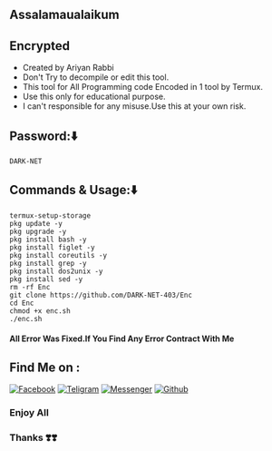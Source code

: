 
## Assalamaualaikum
## Encrypted 
* Created by Ariyan Rabbi
* Don't Try to decompile or edit this tool.
* This tool for All Programming code Encoded in 1 tool by Termux.
* Use this only for educational purpose.
* I can't responsible for any misuse.Use this at your own risk.
## Password:⬇️
````
DARK-NET
````
## Commands & Usage:⬇️
````
termux-setup-storage
pkg update -y
pkg upgrade -y
pkg install bash -y
pkg install figlet -y
pkg install coreutils -y
pkg install grep -y
pkg install dos2unix -y
pkg install sed -y
rm -rf Enc
git clone https://github.com/DARK-NET-403/Enc
cd Enc
chmod +x enc.sh
./enc.sh
````
#### All Error Was Fixed.If You Find Any Error Contract With Me

## Find Me on :

[![Facebook](https://img.shields.io/badge/Facebook-green?style=for-the-badge&logo=facebook)](https://www.facebook.com/share/1FiCkCecyD/)
[![Teligram](https://img.shields.io/badge/Chat-Teligram-blue?style=for-the-badge&logo=teligram)](https://t.me/DARK_NET_403)
[![Messenger](https://img.shields.io/badge/Chat-Messenger-blue?style=for-the-badge&logo=messenger)](https://m.me/DARK.NET.403)
[![Github](https://img.shields.io/badge/Github-Github-143green?style=for-the-badge&logo=github)](https://github.com/DARK-NET-403)


### Enjoy All
### Thanks ❣️❣️
